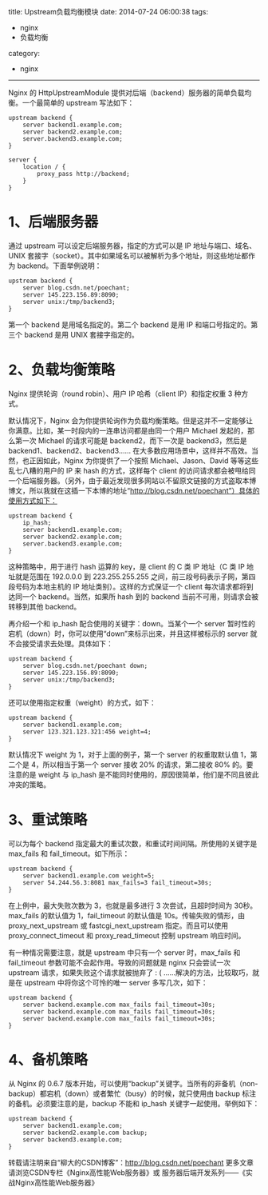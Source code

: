title: Upstream负载均衡模块
date: 2014-07-24 06:00:38
tags:
-   nginx
-   负载均衡

category:
-   nginx

---

Nginx 的 HttpUpstreamModule 提供对后端（backend）服务器的简单负载均衡。一个最简单的 upstream 写法如下：
```
upstream backend {
    server backend1.example.com;
    server backend2.example.com;
    server.backend3.example.com;
}

server {
    location / {
        proxy_pass http://backend;
    }
}
```
# 1、后端服务器

通过 upstream 可以设定后端服务器，指定的方式可以是 IP 地址与端口、域名、UNIX 套接字（socket）。其中如果域名可以被解析为多个地址，则这些地址都作为 backend。下面举例说明：
```
upstream backend {
    server blog.csdn.net/poechant;
    server 145.223.156.89:8090;
    server unix:/tmp/backend3;
}
```
第一个 backend 是用域名指定的。第二个 backend 是用 IP 和端口号指定的。第三个 backend 是用 UNIX 套接字指定的。

# 2、负载均衡策略

Nginx 提供轮询（round robin）、用户 IP 哈希（client IP）和指定权重 3 种方式。

默认情况下，Nginx 会为你提供轮询作为负载均衡策略。但是这并不一定能够让你满意。比如，某一时段内的一连串访问都是由同一个用户 Michael 发起的，那么第一次 Michael 的请求可能是 backend2，而下一次是 backend3，然后是 backend1、backend2、backend3…… 在大多数应用场景中，这样并不高效。当然，也正因如此，Nginx 为你提供了一个按照 Michael、Jason、David 等等这些乱七八糟的用户的 IP 来 hash 的方式，这样每个 client 的访问请求都会被甩给同一个后端服务器。（另外，由于最近发现很多网站以不留原文链接的方式盗取本博博文，所以我就在这插一下本博的地址“http://blog.csdn.net/poechant”）具体的使用方式如下：
```
upstream backend {
    ip_hash;
    server backend1.example.com;
    server backend2.example.com;
    server.backend3.example.com;
}
```
这种策略中，用于进行 hash 运算的 key，是 client 的 C 类 IP 地址（C 类 IP 地址就是范围在 192.0.0.0 到 223.255.255.255 之间，前三段号码表示子网，第四段号码为本地主机的 IP 地址类别）。这样的方式保证一个 client 每次请求都将到达同一个 backend。当然，如果所 hash 到的 backend 当前不可用，则请求会被转移到其他 backend。

再介绍一个和 ip_hash 配合使用的关键字：down。当某个一个 server 暂时性的宕机（down）时，你可以使用“down”来标示出来，并且这样被标示的 server 就不会接受请求去处理。具体如下：
```
upstream backend {
    server blog.csdn.net/poechant down;
    server 145.223.156.89:8090;
    server unix:/tmp/backend3;
}
```
还可以使用指定权重（weight）的方式，如下：
```
upstream backend {
    server backend1.example.com;
    server 123.321.123.321:456 weight=4;
}
```
默认情况下 weight 为 1，对于上面的例子，第一个 server 的权重取默认值 1，第二个是 4，所以相当于第一个 server 接收 20% 的请求，第二接收 80% 的。要注意的是 weight 与 ip_hash 是不能同时使用的，原因很简单，他们是不同且彼此冲突的策略。

# 3、重试策略

可以为每个 backend 指定最大的重试次数，和重试时间间隔。所使用的关键字是 max_fails 和 fail_timeout。如下所示：
```
upstream backend {
    server backend1.example.com weight=5;
    server 54.244.56.3:8081 max_fails=3 fail_timeout=30s;
}
```
在上例中，最大失败次数为 3，也就是最多进行 3 次尝试，且超时时间为 30秒。max_fails 的默认值为 1，fail_timeout 的默认值是 10s。传输失败的情形，由 proxy_next_upstream 或 fastcgi_next_upstream 指定。而且可以使用 proxy_connect_timeout 和 proxy_read_timeout 控制 upstream 响应时间。

有一种情况需要注意，就是 upstream 中只有一个 server 时，max_fails 和 fail_timeout 参数可能不会起作用。导致的问题就是 nginx 只会尝试一次 upstream 请求，如果失败这个请求就被抛弃了 : ( ……解决的方法，比较取巧，就是在 upstream 中将你这个可怜的唯一 server 多写几次，如下：
```
upstream backend {
    server backend.example.com max_fails fail_timeout=30s;
    server backend.example.com max_fails fail_timeout=30s;
    server backend.example.com max_fails fail_timeout=30s;
}
```
# 4、备机策略

从 Nginx 的 0.6.7 版本开始，可以使用“backup”关键字。当所有的非备机（non-backup）都宕机（down）或者繁忙（busy）的时候，就只使用由 backup 标注的备机。必须要注意的是，backup 不能和 ip_hash 关键字一起使用。举例如下：
```
upstream backend {
    server backend1.example.com;
    server backend2.example.com backup;
    server backend3.example.com;
}
```

转载请注明来自“柳大的CSDN博客”：http://blog.csdn.net/poechant
更多文章请浏览CSDN专栏《Nginx高性能Web服务器》或 服务器后端开发系列——《实战Nginx高性能Web服务器》
